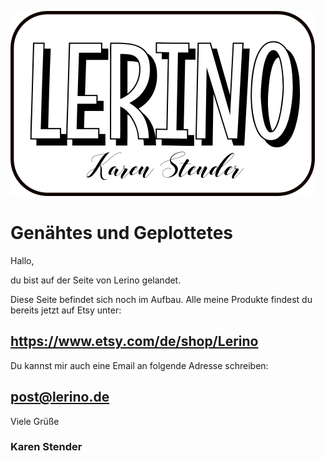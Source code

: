 
![ChangeMe](Lerino_neu.png)


# Genähtes und Geplottetes

Hallo,
 
du bist auf der Seite von Lerino gelandet.
 
Diese Seite befindet sich noch im Aufbau.
Alle meine Produkte findest du bereits jetzt auf Etsy unter:
 
## https://www.etsy.com/de/shop/Lerino
 
Du kannst mir auch eine Email an folgende Adresse schreiben:
 
## post@lerino.de

Viele Grüße
### Karen Stender
